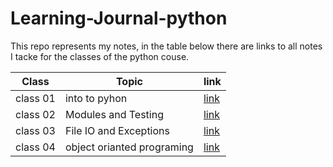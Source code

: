 # Learning-Journal-python
This repo represents my notes, in the table below there are links to all notes I tacke for the classes of the python couse.

| Class |Topic|link |
| --- |----| ---- |
| class 01  |into to pyhon| [link](Class-01.md) |
| class 02  |Modules and Testing| [link](Class-02.md) |
| class 03  |File IO and Exceptions| [link](Class-03.md) |
| class 04  |object orianted programing| [link](Class-04.md) |
